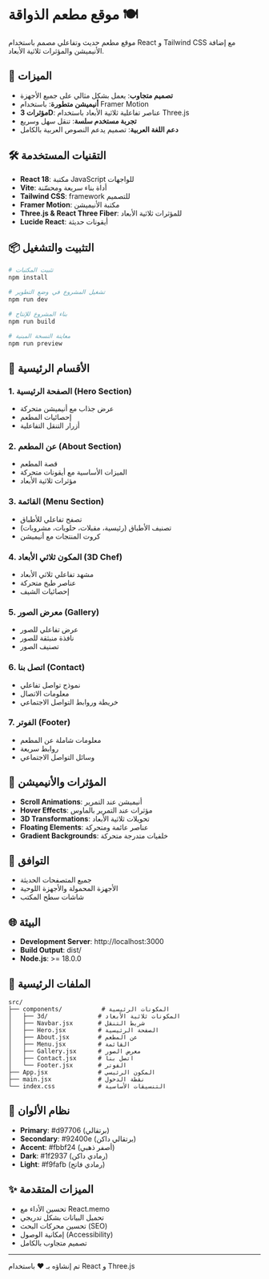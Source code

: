 # موقع مطعم الذواقة 🍽️

موقع مطعم حديث وتفاعلي مصمم باستخدام React و Tailwind CSS مع إضافة الأنيميشن والمؤثرات ثلاثية الأبعاد.

## 🚀 الميزات

- **تصميم متجاوب**: يعمل بشكل مثالي على جميع الأجهزة
- **أنيميشن متطورة**: باستخدام Framer Motion
- **مؤثرات 3D**: عناصر تفاعلية ثلاثية الأبعاد باستخدام Three.js
- **تجربة مستخدم سلسة**: تنقل سهل وسريع
- **دعم اللغة العربية**: تصميم يدعم النصوص العربية بالكامل

## 🛠️ التقنيات المستخدمة

- **React 18**: مكتبة JavaScript للواجهات
- **Vite**: أداة بناء سريعة ومحسّنة
- **Tailwind CSS**: framework للتصميم
- **Framer Motion**: مكتبة الأنيميشن
- **Three.js & React Three Fiber**: للمؤثرات ثلاثية الأبعاد
- **Lucide React**: أيقونات حديثة

## 📦 التثبيت والتشغيل

```bash
# تثبيت المكتبات
npm install

# تشغيل المشروع في وضع التطوير
npm run dev

# بناء المشروع للإنتاج
npm run build

# معاينة النسخة المبنية
npm run preview
```

## 🎨 الأقسام الرئيسية

### 1. الصفحة الرئيسية (Hero Section)
- عرض جذاب مع أنيميشن متحركة
- إحصائيات المطعم
- أزرار التنقل التفاعلية

### 2. عن المطعم (About Section)
- قصة المطعم
- الميزات الأساسية مع أيقونات متحركة
- مؤثرات ثلاثية الأبعاد

### 3. القائمة (Menu Section)
- تصفح تفاعلي للأطباق
- تصنيف الأطباق (رئيسية، مقبلات، حلويات، مشروبات)
- كروت المنتجات مع أنيميشن

### 4. المكون ثلاثي الأبعاد (3D Chef)
- مشهد تفاعلي ثلاثي الأبعاد
- عناصر طبخ متحركة
- إحصائيات الشيف

### 5. معرض الصور (Gallery)
- عرض تفاعلي للصور
- نافذة منبثقة للصور
- تصنيف الصور

### 6. اتصل بنا (Contact)
- نموذج تواصل تفاعلي
- معلومات الاتصال
- خريطة وروابط التواصل الاجتماعي

### 7. الفوتر (Footer)
- معلومات شاملة عن المطعم
- روابط سريعة
- وسائل التواصل الاجتماعي

## 🎯 المؤثرات والأنيميشن

- **Scroll Animations**: أنيميشن عند التمرير
- **Hover Effects**: مؤثرات عند التمرير بالماوس
- **3D Transformations**: تحويلات ثلاثية الأبعاد
- **Floating Elements**: عناصر عائمة ومتحركة
- **Gradient Backgrounds**: خلفيات متدرجة متحركة

## 📱 التوافق

- جميع المتصفحات الحديثة
- الأجهزة المحمولة والأجهزة اللوحية
- شاشات سطح المكتب

## 🌐 البيئة

- **Development Server**: http://localhost:3000
- **Build Output**: dist/
- **Node.js**: >= 18.0.0

## 📄 الملفات الرئيسية

```
src/
├── components/           # المكونات الرئيسية
│   ├── 3d/              # المكونات ثلاثية الأبعاد
│   ├── Navbar.jsx       # شريط التنقل
│   ├── Hero.jsx         # الصفحة الرئيسية
│   ├── About.jsx        # عن المطعم
│   ├── Menu.jsx         # القائمة
│   ├── Gallery.jsx      # معرض الصور
│   ├── Contact.jsx      # اتصل بنا
│   └── Footer.jsx       # الفوتر
├── App.jsx              # المكون الرئيسي
├── main.jsx             # نقطة الدخول
└── index.css            # التنسيقات الأساسية
```

## 🎨 نظام الألوان

- **Primary**: #d97706 (برتقالي)
- **Secondary**: #92400e (برتقالي داكن)
- **Accent**: #fbbf24 (أصفر ذهبي)
- **Dark**: #1f2937 (رمادي داكن)
- **Light**: #f9fafb (رمادي فاتح)

## ✨ الميزات المتقدمة

- تحسين الأداء مع React.memo
- تحميل البيانات بشكل تدريجي
- تحسين محركات البحث (SEO)
- إمكانية الوصول (Accessibility)
- تصميم متجاوب بالكامل

---

تم إنشاؤه بـ ❤️ باستخدام React و Three.js